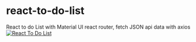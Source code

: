 # react-to-do-list
React to do List with Material UI react router, fetch JSON api data with axios    [![React To Do List]()](https://codesandbox.io/s/nervous-mountain-5e8wek)
